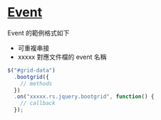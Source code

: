 # [Event](http://www.jquery-bootgrid.com/Documentation#events)

Event 的範例格式如下

- 可重複串接
- xxxxx 對應文件檔的 event 名稱

```js
$("#grid-data")
  .bootgrid({
    // methods
  })
  .on("xxxxx.rs.jquery.bootgrid", function() {
    // callback
  });
```
